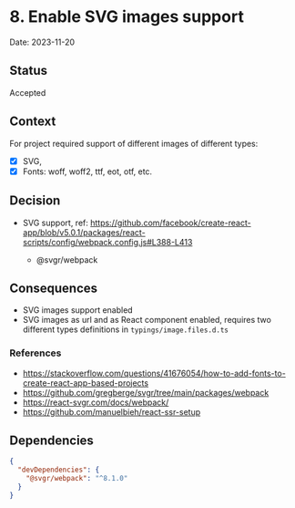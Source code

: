 # 8. Enable SVG images support

Date: 2023-11-20

## Status

Accepted

## Context

For project required support of different images of different types:

- [x] SVG,
- [x] Fonts: woff, woff2, ttf, eot, otf, etc.

## Decision

- SVG support, ref: https://github.com/facebook/create-react-app/blob/v5.0.1/packages/react-scripts/config/webpack.config.js#L388-L413

  - @svgr/webpack

## Consequences

- SVG images support enabled
- SVG images as url and as React component enabled, requires two different types definitions in `typings/image.files.d.ts`

### References

- https://stackoverflow.com/questions/41676054/how-to-add-fonts-to-create-react-app-based-projects
- https://github.com/gregberge/svgr/tree/main/packages/webpack
- https://react-svgr.com/docs/webpack/
- https://github.com/manuelbieh/react-ssr-setup

## Dependencies

```json
{
  "devDependencies": {
    "@svgr/webpack": "^8.1.0"
  }
}
```
